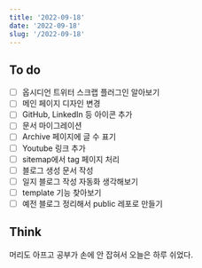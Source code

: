 ```yaml
---
title: '2022-09-18'
date: '2022-09-18'
slug: '/2022-09-18'
---
```


## To do

- [ ] 옵시디언 트위터 스크랩 플러그인 알아보기
- [ ] 메인 페이지 디자인 변경
- [ ] GitHub, LinkedIn 등 아이콘 추가
- [ ] 문서 마이그레이션
- [ ] Archive 페이지에 글 수 표기
- [ ] Youtube 링크 추가
- [ ] sitemap에서 tag 페이지 처리
- [ ] 블로그 생성 문서 작성
- [ ] 일지 블로그 작성 자동화 생각해보기
- [ ] template 기능 찾아보기
- [ ] 예전 블로그 정리해서 public 레포로 만들기

## Think

머리도 아프고 공부가 손에 안 잡혀서 오늘은 하루 쉬었다.